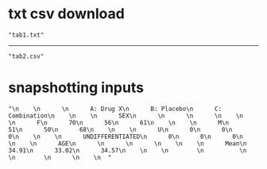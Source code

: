 # txt csv download

    "tab1.txt"

---

    "tab2.csv"

# snapshotting inputs

    "\n    \n      \n      A: Drug X\n      B: Placebo\n      C: Combination\n    \n    \n      SEX\n      \n      \n      \n    \n    \n      F\n      70\n      56\n      61\n    \n    \n      M\n      51\n      50\n      68\n    \n    \n      U\n      0\n      0\n      0\n    \n    \n      UNDIFFERENTIATED\n      0\n      0\n      0\n    \n    \n      AGE\n      \n      \n      \n    \n    \n      Mean\n      34.91\n      33.02\n      34.57\n    \n    \n        \n          \n        \n        \n      \n    \n  "


